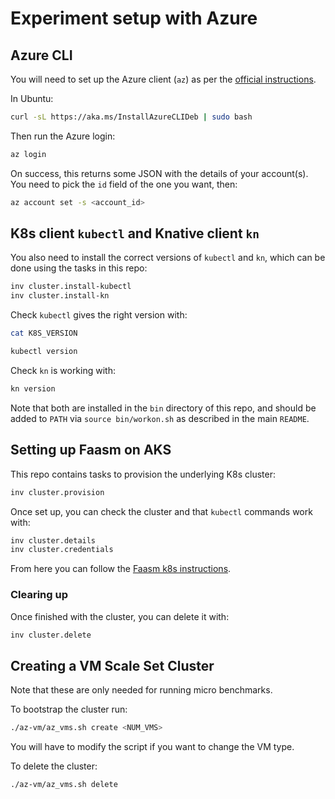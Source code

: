 # Experiment setup with Azure

## Azure CLI

You will need to set up the Azure client (`az`) as per the [official
instructions](https://docs.microsoft.com/en-us/cli/azure/install-azure-cli).

In Ubuntu:

```bash
curl -sL https://aka.ms/InstallAzureCLIDeb | sudo bash
```

Then run the Azure login:

```bash
az login
```

On success, this returns some JSON with the details of your account(s). You need
to pick the `id` field of the one you want, then:

```bash
az account set -s <account_id>
```

## K8s client `kubectl` and Knative client `kn`

You also need to install the correct versions of `kubectl` and `kn`, which can
be done using the tasks in this repo:

```bash
inv cluster.install-kubectl
inv cluster.install-kn
```

Check `kubectl` gives the right version with:

```bash
cat K8S_VERSION

kubectl version
```

Check `kn` is working with:

```bash
kn version
```

Note that both are installed in the `bin` directory of this repo, and should be
added to `PATH` via `source bin/workon.sh` as described in the main `README`.

## Setting up Faasm on AKS

This repo contains tasks to provision the underlying K8s cluster:

```bash
inv cluster.provision
```

Once set up, you can check the cluster and that `kubectl` commands work with:

```bash
inv cluster.details
inv cluster.credentials
```

From here you can follow the [Faasm k8s
instructions](https://github.com/faasm/faasm/blob/master/docs/kubernetes.md).

### Clearing up

Once finished with the cluster, you can delete it with:

```bash
inv cluster.delete
```

## Creating a VM Scale Set Cluster

Note that these are only needed for running micro benchmarks.

To bootstrap the cluster run:

```bash
./az-vm/az_vms.sh create <NUM_VMS>
```

You will have to modify the script if you want to change the VM type.

To delete the cluster:

```bash
./az-vm/az_vms.sh delete
```
